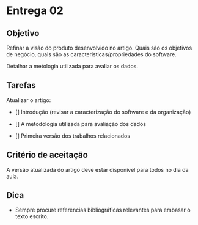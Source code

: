 # Entrega 02

## Objetivo

Refinar a visão do produto desenvolvido no artigo. Quais são os objetivos de negócio, quais são as caracteristicas/propriedades do software. 

Detalhar a metologia utilizada para avaliar os dados.

## Tarefas

Atualizar o artigo:

- [] Introdução (revisar a caracterização do software e da organização)

- [] A metodologia utilizada para avaliação dos dados

- [] Primeira versão dos trabalhos relacionados


## Critério de aceitação

A versão atualizada do artigo deve estar disponível para todos no dia da aula.

## Dica

- Sempre procure referências bibliográficas relevantes para embasar o texto escrito.



